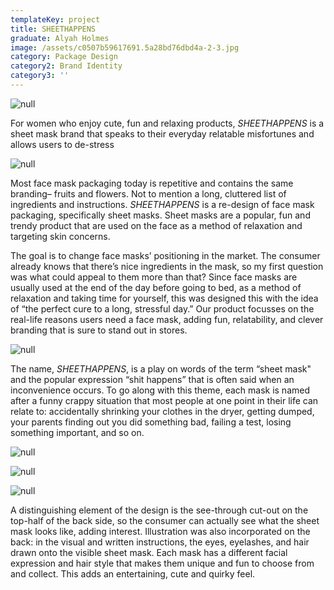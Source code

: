 ```yaml
---
templateKey: project
title: SHEETHAPPENS
graduate: Alyah Holmes
image: /assets/c0507b59617691.5a28bd76dbd4a-2-3.jpg
category: Package Design
category2: Brand Identity
category3: ''
---
```

![null](/assets/ef172b59617691.5a28bd76dacd0-2.jpg)

For women who enjoy cute, fun and relaxing products, _SHEETHAPPENS_ is a sheet mask brand that speaks to their everyday relatable misfortunes and allows users to de-stress 

![null](/assets/20b0c059617691.5a28bd76d93d2-2-3.jpg)

Most face mask packaging today is repetitive and contains the same branding– fruits and flowers. Not to mention a long, cluttered list of ingredients and instructions. _SHEETHAPPENS_ is a re-design of face mask packaging, specifically sheet masks. Sheet masks are a popular, fun and trendy product that are used on the face as a method of relaxation and targeting skin concerns. 

The goal is to change face masks’ positioning in the market. The consumer already knows that there’s nice ingredients in the mask, so my first question was what could appeal to them more than that? Since face masks are usually used at the end of the day before going to bed, as a method of relaxation and taking time for yourself, this was designed this with the idea of “the perfect cure to a long, stressful day.”  Our product focusses on the real-life reasons users need a face mask, adding fun, relatability, and clever branding that is sure to stand out in stores.

![null](/assets/3d841259617691.5a28bd760a801-4.jpg)

The name, _SHEETHAPPENS_, is a play on words of the term “sheet mask" and the popular expression “shit happens” that is often said when an inconvenience occurs. To go along with this theme, each mask is named after a funny crappy situation that most people at one point in their life can relate to: accidentally shrinking your clothes in the dryer, getting dumped, your parents finding out you did something bad, failing a test, losing something important, and so on. 

![null](/assets/941af659617691.5a28bd76db530-2-2.jpg)

![null](/assets/da7b8459617691.5a28bd76dba8d-2-2.jpg)

![null](/assets/73030159617691.5a28bd76dd208-2-2.jpg)

A distinguishing element of the design is the see-through cut-out on the top-half of the back side, so the consumer can actually see what the sheet mask looks like, adding interest. Illustration was also incorporated on the back: in the visual and written instructions, the eyes, eyelashes, and hair drawn onto the visible sheet mask. Each mask has a different facial expression and hair style that makes them unique and fun to choose from and collect. This adds an entertaining, cute and quirky feel.
